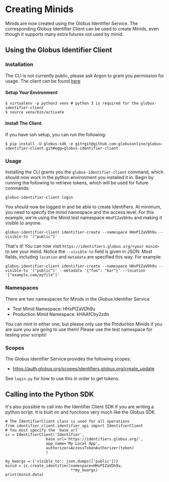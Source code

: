 # Creating Minids

Minids are now created using the Globus Identifier Service. The corresponding
Globus Identifier Client can be used to create Minids, even though it supports
many extra futures not used by minid.

## Using the Globus Identifier Client

### Installation

The CLI is not currently public, please ask Argon to grant you permission for
usage. The client can be found [here](https://github.com/globusonline/globus-identifier-client)

#### Setup Your Environment

    $ virtualenv -p python3 venv # python 3 is required for the globus-identifier-client
    $ source venv/bin/activate

#### Install The Client

If you have ssh setup, you can run the following:

    $ pip install -U globus-sdk -e git+git@github.com:globusonline/globus-identifier-client.git#egg=globus-identifier-client

### Usage

Installing the CLI grants you the `globus-identifier-client` command, which should
now work in the python environment you installed it in. Begin by running the following
to retrieve tokens, which will be used for future commands:

    globus-identifier-client login

You should now be logged in and be able to create Identifiers. At minimum, you need
to specify the minid namespace and the access level. For this example, we're using the
Minid test namespace `HHxPIZaVDh9u` and making it visible to anyone.

    globus-identifier-client identifier-create --namespace HHxPIZaVDh9u --visible-to '["public"]'

That's it! You can now visit `https://identifiers.globus.org/<your minid>` to see your minid.
Notice the `--visible-to` field is given in JSON. Most fields, including `location` and `metadata`
are specified this way. For example:

    globus-identifier-client identifier-create --namespace HHxPIZaVDh9u --visible-to '["public"]' --metadata '{"foo": "bar"}' --location '["example.com/myfile"]'

### Namespaces

There are two namespaces for Minids in the Globus Identifier Service

* Test Minid Namespace: HHxPIZaVDh9u
* Production Minid Namespace: kHAAfCby2zdn

You can mint in either one, but please only use the Production Minids if you are sure you are going
to use them! Please use the test namespace for testing your scripts!

### Scopes

The Globus Identifier Service provides the following scopes:

* https://auth.globus.org/scopes/identifiers.globus.org/create_update

See `login.py` for how to use this in order to get tokens.

## Calling into the Python SDK

It's also possible to call into the Identifier Client SDK if you are writing a python script. It
is built on and functions very much like the Globus SDK.

    # The IdentifierClient class is used for all operations
    from identifier_client.identifier_api import IdentifierClient
    # You must specify the `base_url`
    ic = IdentifierClient('Identifier',
                      base_url='https://identifiers.globus.org/',
                      app_name='My Local App',
                      authorizer=AccessTokenAuthorizer(token)
                      )

    my_kwargs = {'visible_to': json.dumps(['public'])}
    minid = ic.create_identifier(namespace=HHxPIZaVDh9u,
                                 **my_kwargs)
    print(minid.data)
